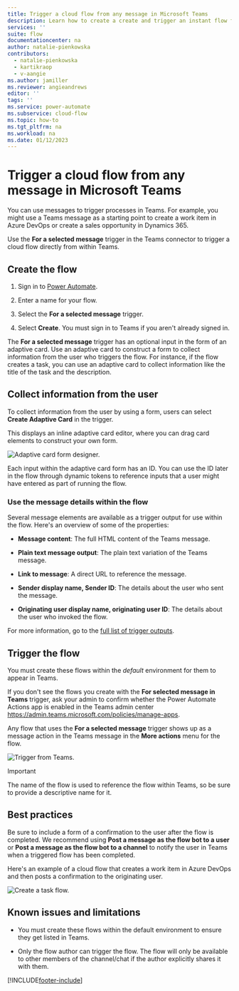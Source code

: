 ```yaml
---
title: Trigger a cloud flow from any message in Microsoft Teams
description: Learn how to create a create and trigger an instant flow from any message in Microsoft Teams
services: ''
suite: flow
documentationcenter: na
author: natalie-pienkowska
contributors:
  - natalie-pienkowska
  - kartikraop
  - v-aangie
ms.author: jamiller
ms.reviewer: angieandrews
editor: ''
tags: ''
ms.service: power-automate
ms.subservice: cloud-flow
ms.topic: how-to
ms.tgt_pltfrm: na
ms.workload: na
ms.date: 01/12/2023
---
```


# Trigger a cloud flow from any message in Microsoft Teams

You can use messages to trigger processes in Teams. For example, you might use a Teams message as a starting point to create a work item in Azure DevOps or create a sales opportunity in Dynamics 365.

Use the **For a selected message** trigger in the Teams connector to trigger a cloud flow directly from within Teams.

## Create the flow

1. Sign in to [Power Automate](https://flow.microsoft.com).

1. Enter a name for your flow.

1. Select the **For a selected message** trigger.

1. Select **Create**. You must sign in to Teams if you aren't already signed in.

The **For a selected message** trigger has an optional input in the form of an adaptive card. Use an adaptive card to construct a form to collect information from the user who triggers the flow. For instance, if the flow creates a task, you can use an adaptive card to collect information like the title of the task and the description.

## Collect information from the user

To collect information from the user by using a form, users can select **Create Adaptive Card** in the trigger.

This displays an inline adaptive card editor, where you can drag card elements to construct your own form.

![Adaptive card form designer.](media/trigger-flow-teams-message/ac-card-designer.png)

Each input within the adaptive card form has an ID. You can use the ID later in the flow through dynamic tokens to reference inputs that a user might have entered as part of running the flow.

### Use the message details within the flow

Several message elements are available as a trigger output for use within the flow. Here's an overview of some of the properties:

- **Message content**: The full HTML content of the Teams message.

- **Plain text message output**: The plain text variation of the Teams message.

- **Link to message**: A direct URL to reference the message.

- **Sender display name, Sender ID**: The details about the user who sent the message.

- **Originating user display name, originating user ID**: The details about the user who invoked the flow.


For more information, go to the [full list of trigger outputs](/connectors/teams/).

## Trigger the flow

You must create these flows within the *default* environment for them to appear in Teams.

If you don't see the flows you create with the **For selected message in Teams** trigger, ask your admin to confirm whether the Power Automate Actions app is enabled in the Teams admin center https://admin.teams.microsoft.com/policies/manage-apps. 

Any flow that uses the **For a selected message** trigger shows up as a message action in the Teams message in the **More actions** menu for the flow.<!--note from editor: I assume Joni Sherman, Isaiah Langer, and Megan Bowen are names from sample data?-->

![Trigger from Teams.](media/trigger-flow-teams-message/more-actions-menu.png)

>[!IMPORTANT]
>The name of the flow is used to reference the flow within Teams, so be sure to provide a descriptive name for it.

## Best practices

Be sure to include a form of a confirmation to the user after the flow is completed. We recommend using **Post a message as the flow bot to a user** or **Post a message as the flow bot to a channel** to notify the user in Teams when a triggered flow has been completed.

Here's an example of a cloud flow that creates a work item in Azure DevOps and then posts a confirmation to the originating user.

![Create a task flow.](media/trigger-flow-teams-message/complete-flow.png)

## Known issues and limitations

- You must create these flows within the default environment to ensure they get listed in Teams.

- Only the flow author can trigger the flow. The flow will only be available to other members of the channel/chat if the author explicitly shares it with them.

[!INCLUDE[footer-include](includes/footer-banner.md)]
